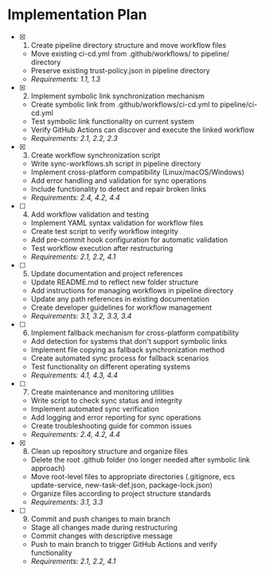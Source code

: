 # Implementation Plan

- [x] 1. Create pipeline directory structure and move workflow files
  - Move existing ci-cd.yml from .github/workflows/ to pipeline/ directory
  - Preserve existing trust-policy.json in pipeline directory
  - _Requirements: 1.1, 1.3_

- [x] 2. Implement symbolic link synchronization mechanism
  - Create symbolic link from .github/workflows/ci-cd.yml to pipeline/ci-cd.yml
  - Test symbolic link functionality on current system
  - Verify GitHub Actions can discover and execute the linked workflow
  - _Requirements: 2.1, 2.2, 2.3_

- [x] 3. Create workflow synchronization script
  - Write sync-workflows.sh script in pipeline directory
  - Implement cross-platform compatibility (Linux/macOS/Windows)
  - Add error handling and validation for sync operations
  - Include functionality to detect and repair broken links
  - _Requirements: 2.4, 4.2, 4.4_

- [ ] 4. Add workflow validation and testing
  - Implement YAML syntax validation for workflow files
  - Create test script to verify workflow integrity
  - Add pre-commit hook configuration for automatic validation
  - Test workflow execution after restructuring
  - _Requirements: 2.1, 2.2, 4.1_

- [ ] 5. Update documentation and project references
  - Update README.md to reflect new folder structure
  - Add instructions for managing workflows in pipeline directory
  - Update any path references in existing documentation
  - Create developer guidelines for workflow management
  - _Requirements: 3.1, 3.2, 3.3, 3.4_

- [ ] 6. Implement fallback mechanism for cross-platform compatibility
  - Add detection for systems that don't support symbolic links
  - Implement file copying as fallback synchronization method
  - Create automated sync process for fallback scenarios
  - Test functionality on different operating systems
  - _Requirements: 4.1, 4.3, 4.4_

- [ ] 7. Create maintenance and monitoring utilities
  - Write script to check sync status and integrity
  - Implement automated sync verification
  - Add logging and error reporting for sync operations
  - Create troubleshooting guide for common issues
  - _Requirements: 2.4, 4.2, 4.4_

- [x] 8. Clean up repository structure and organize files
  - Delete the root .github folder (no longer needed after symbolic link approach)
  - Move root-level files to appropriate directories (.gitignore, ecs update-service, new-task-def.json, package-lock.json)
  - Organize files according to project structure standards
  - _Requirements: 3.1, 3.3_

- [ ] 9. Commit and push changes to main branch
  - Stage all changes made during restructuring
  - Commit changes with descriptive message
  - Push to main branch to trigger GitHub Actions and verify functionality
  - _Requirements: 2.1, 2.2, 4.1_